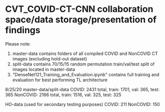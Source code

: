 # CVT_COVID-CT-CNN collaboration space/data storage/presentation of findings
Please note:
1. master-data contains folders of all compiled COVID and NonCOVID CT images (excluding hold-out dataset)
2. split-data contains 70/15/15 random permutation train/val/test split of images located in master-data
3. "DenseNet121_Training_and_Evaluation.ipynb" contains full training and evaluation for best performing TL architecture

8/25/20
master-data/split-data
COVID: 2431 total, train: 1701, val: 365, test: 365
NonCOVID: 2166 total, train: 1516, val: 325, test: 325

HO-data (used for secondary testing purposes)
COVID: 211
NonCOVID: 150
